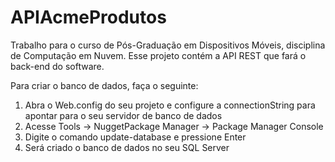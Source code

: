 # APIAcmeProdutos
Trabalho para o curso de Pós-Graduação em Dispositivos Móveis, disciplina de Computação em Nuvem.
Esse projeto contém a API REST que fará o back-end do software.

Para criar o banco de dados, faça o seguinte:
1) Abra o Web.config do seu projeto e configure a connectionString para apontar para o seu servidor de banco de dados
2) Acesse Tools -> NuggetPackage Manager -> Package Manager Console
3) Digite o comando update-database e pressione Enter
4) Será criado o banco de dados no seu SQL Server

